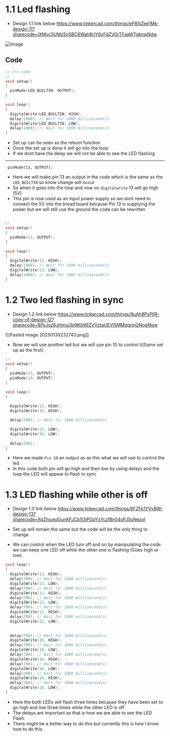 # 1.1 Led flashing

- Design 1.1 link below
https://www.tinkercad.com/things/eP85jZee1Mk-design-11?sharecode=iXMvc5UMz5nSBC6Wah8rIY6xFdZVGrTFaaWTgknwNdw

![Image](https://github.com/user-attachments/assets/56dd4ac6-e308-418a-bb5c-7758087c5734)

## Code 

```C
// C++ code
//
void setup()
{
  pinMode(LED_BUILTIN, OUTPUT);
}

void loop()
{
  digitalWrite(LED_BUILTIN, HIGH);
  delay(1000); // Wait for 1000 millisecond(s)
  digitalWrite(LED_BUILTIN, LOW);
  delay(1000); // Wait for 1000 millisecond(s)
}
```

- Set up can be seen as the reboot function
- Once the set up is done it will go into the loop
- If we dont have the delay we will not be able to see the LED flashing 


--- 

```
 pinMode(13, OUTPUT);
```

- Here we will make pin 13 an output in the code which is the same as the `LED_BUILTIN` so know change will occur 
- So when it goes into the loop and now on `digitalwrite` 13 will go high (5V)
- This pin is now used as an input power supply so we dont need to connect the 5V into the bread board because Pin 13 is supplying the power but we will still use the ground the code can be rewritten 

```c++

//
void setup()
{
  pinMode(13, OUTPUT);
}

void loop()
{
  digitalWrite(13, HIGH);
  delay(1000); // Wait for 1000 millisecond(s)
  digitalWrite(13, LOW);
  delay(1000); // Wait for 1000 millisecond(s)
}
```

# 1.2 Two led flashing in sync 
- Design 1.2 link below
https://www.tinkercad.com/things/9uAh8PsPIlR-copy-of-design-12?sharecode=B7cJoz6JHmuj3q9Kb962VVztaUEVl5MMqqnnQNogMqw

![[Pasted image 20250130232743.png]]

- Now we will use another led but we will use pin 10 to control it(Same set up as the first).

```c++
//
void setup()
{
  pinMode(13, OUTPUT);
  pinMode(10, OUTPUT);
}

void loop()
{
  
  digitalWrite(13, HIGH);
  digitalWrite(10, HIGH);

  delay(700); // Wait for 1000 millisecond(s)

  digitalWrite(13, LOW);
  digitalWrite(10, LOW);
  
  delay(700);
}
```

- Here we made `Pin 10` an output as as this what we will use to control the led
- In this code both pin will go high and then low by using delays and the loop the LED will appear to flash in sync

# 1.3 LED flashing while other is off

- Design 1.3 link below
  https://www.tinkercad.com/things/6FZFk1YVvBW-design-13?sharecode=XgZhiueqGunKFJCb1I3iPDpYxYczfBn54sPJ0uNezoI

- Set up will remain the same but the code will be the only thing to change.
- We can control when the LED turn off and on by manipulating the code we can keep one LED off while the other one is flashing (Goes high or low).

```c++
void loop()
{ 
  digitalWrite(13, HIGH);
  delay(700); // Wait for 1000 millisecond(s)
  digitalWrite(13, LOW);
  delay(700); // Wait for 1000 millisecond(s)
  digitalWrite(13, HIGH);
  delay(700); // Wait for 1000 millisecond(s)
  digitalWrite(13, LOW);
  delay(700); // Wait for 1000 millisecond(s)
  digitalWrite(13, HIGH);
  delay(700); // Wait for 1000 millisecond(s)
  digitalWrite(13, LOW);
  
 
  delay(700); // Wait for 1000 millisecond(s)
  digitalWrite(10, HIGH);
  delay(700); // Wait for 1000 millisecond(s)
  digitalWrite(10, LOW);
  delay(700); // Wait for 1000 millisecond(s)
  digitalWrite(10, HIGH);
  delay(700); // Wait for 1000 millisecond(s)
  digitalWrite(10, LOW);
  delay(700); // Wait for 1000 millisecond(s)
  digitalWrite(10, HIGH);
  delay(700); // Wait for 1000 millisecond(s)
  digitalWrite(10, LOW);
}

```

- Here the both LEDs will flash three times because they have been set to go high and low three times while the other LED is off 
- The delays are important as that is how we are able to see the LED Flash.
- There might be a better way to do this but currently this is how I know how to do this.